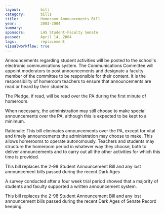 ```yaml
---  
layout:         bill
category:       bills
title:          Homeroom Announcements Bill
year:           2003-2004
summary:        
sponsors:       LHS Student-Faculty Senate
passed:         April 14, 2004
tags:           replacement
visualworkflow: true
---
```


Announcements regarding student activities will be posted to the school's electronic communications system. The Communications Committee will appoint moderators to post announcements and designate a faculty member of the committee to be responsible for their content. It is the responsibility of homeroom teachers to ensure that announcements are read or heard by their students.

The Pledge, if read, will be read over the PA during the first minute of homeroom.

When necessary, the administration may still choose to make special announcements over the PA, although this is expected to be kept to a minimum.

Rationale:
This bill eliminates announcements over the PA, except for vital and timely announcements the administration may choose to make. This allows homerooms to operate autonomously. Teachers and students may structure the homeroom period in whatever way they choose, both to deliver announcements and to carry out all the other activities for which this time is provided.

This bill replaces the 2-98 Student Announcement Bill and any lost announcement bills passed during the recent Dark Ages

A survey conducted after a four week trial period showed that a majority of students and faculty supported a written announcement system.

This bill replaces the 2-98 Student Announcement Bill and any lost announcement bills passed during the recent Dark Ages of Senate Record keeping.